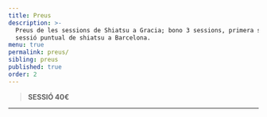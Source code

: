 ```yaml
---
title: Preus
description: >-
  Preus de les sessions de Shiatsu a Gracia; bono 3 sessions, primera sessió i
  sessió puntual de shiatsu a Barcelona.
menu: true
permalink: preus/
sibling: preus
published: true
order: 2
---
```







> **SESSIÓ 40€**

---
